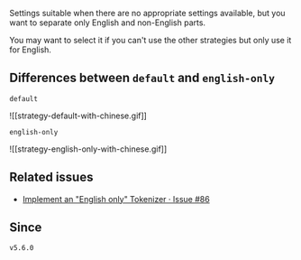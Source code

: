 Settings suitable when there are no appropriate settings available, but you want to separate only English and non-English parts.

You may want to select it if you can't use the other strategies but only use it for English.

## Differences between `default` and `english-only`

`default`

![[strategy-default-with-chinese.gif]]

`english-only`

![[strategy-english-only-with-chinese.gif]]

## Related issues

- [Implement an "English only" Tokenizer · Issue \#86](https://github.com/tadashi-aikawa/obsidian-various-complements-plugin/issues/86)

## Since

`v5.6.0`
